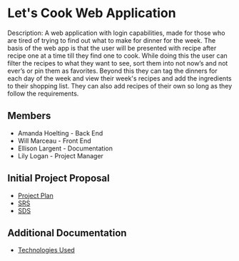 # Let's Cook Web Application
Description: A web application with login capabilities, made for those who are tired of trying to find out what to make for dinner for the week. The basis of the web app is that the user will be presented with recipe after recipe one at a time till they find one to cook. While doing this the user can filter the recipes to what they want to see, sort them into not now’s and not ever’s or pin them as favorites. Beyond this they can tag the dinners for each day of the week and view their week's recipes and add the ingredients to their shopping list. They can also add recipes of their own so long as they follow the requirements.

## Members
* Amanda Hoelting - Back End
* Will Marceau - Front End
* Ellison Largent - Documentation 
* Lily Logan - Project Manager

## Initial Project Proposal
* [Project Plan](./Documentation/Project%20Plan.pdf)
* [SRS](./Documentation/SRS.pdf)
* [SDS](./Documentation/SDS.pdf)

## Additional Documentation
* [Technologies Used](./Documentation/Technologies%20Used.pdf)
